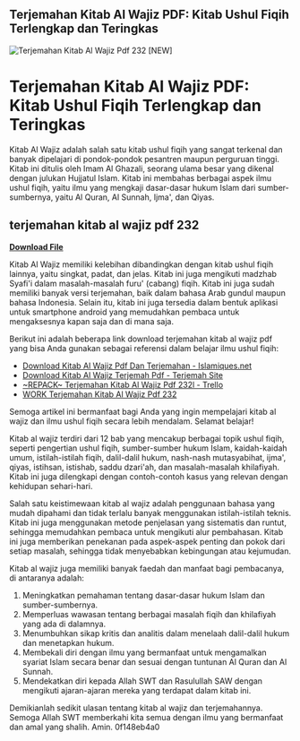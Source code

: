## Terjemahan Kitab Al Wajiz PDF: Kitab Ushul Fiqih Terlengkap dan Teringkas

 
![Terjemahan Kitab Al Wajiz Pdf 232 \[NEW\]](https://i1.sndcdn.com/avatars-2fhwkApNQ9gY5niD-3F5ydg-t500x500.jpg)

 
# Terjemahan Kitab Al Wajiz PDF: Kitab Ushul Fiqih Terlengkap dan Teringkas
 
Kitab Al Wajiz adalah salah satu kitab ushul fiqih yang sangat terkenal dan banyak dipelajari di pondok-pondok pesantren maupun perguruan tinggi. Kitab ini ditulis oleh Imam Al Ghazali, seorang ulama besar yang dikenal dengan julukan Hujjatul Islam. Kitab ini membahas berbagai aspek ilmu ushul fiqih, yaitu ilmu yang mengkaji dasar-dasar hukum Islam dari sumber-sumbernya, yaitu Al Quran, Al Sunnah, Ijma', dan Qiyas.
 
## terjemahan kitab al wajiz pdf 232


[**Download File**](https://www.google.com/url?q=https%3A%2F%2Fssurll.com%2F2tL7bx&sa=D&sntz=1&usg=AOvVaw3sJvHnLVB12JEgo1-H099d)

 
Kitab Al Wajiz memiliki kelebihan dibandingkan dengan kitab ushul fiqih lainnya, yaitu singkat, padat, dan jelas. Kitab ini juga mengikuti madzhab Syafi'i dalam masalah-masalah furu' (cabang) fiqih. Kitab ini juga sudah memiliki banyak versi terjemahan, baik dalam bahasa Arab gundul maupun bahasa Indonesia. Selain itu, kitab ini juga tersedia dalam bentuk aplikasi untuk smartphone android yang memudahkan pembaca untuk mengaksesnya kapan saja dan di mana saja.
 
Berikut ini adalah beberapa link download terjemahan kitab al wajiz pdf yang bisa Anda gunakan sebagai referensi dalam belajar ilmu ushul fiqih:
 
- [Download Kitab Al Wajiz Pdf Dan Terjemahan - Islamiques.net](https://islamiques.net/download-kitab-al-wajiz-pdf/)
- [Download Kitab Al Wajiz Terjemah Pdf - Terjemah Site](https://www.terjemah.site/2022/09/download-kitab-al-wajiz-terjemah-pdf.html)
- [~REPACK~ Terjemahan Kitab Al Wajiz Pdf 232l - Trello](https://www.trello.com/c/VVrziga0/1861-repack-terjemahan-kitab-al-wajiz-pdf-232l)
- [WORK Terjemahan Kitab Al Wajiz Pdf 232](https://kit.co/ortatuzon/work-terjemahan-kitab-al-wajiz-pdf-232)

Semoga artikel ini bermanfaat bagi Anda yang ingin mempelajari kitab al wajiz dan ilmu ushul fiqih secara lebih mendalam. Selamat belajar!
  
Kitab al wajiz terdiri dari 12 bab yang mencakup berbagai topik ushul fiqih, seperti pengertian ushul fiqih, sumber-sumber hukum Islam, kaidah-kaidah umum, istilah-istilah fiqih, dalil-dalil hukum, nash-nash mutasyabihat, ijma', qiyas, istihsan, istishab, saddu dzari'ah, dan masalah-masalah khilafiyah. Kitab ini juga dilengkapi dengan contoh-contoh kasus yang relevan dengan kehidupan sehari-hari.
 
Salah satu keistimewaan kitab al wajiz adalah penggunaan bahasa yang mudah dipahami dan tidak terlalu banyak menggunakan istilah-istilah teknis. Kitab ini juga menggunakan metode penjelasan yang sistematis dan runtut, sehingga memudahkan pembaca untuk mengikuti alur pembahasan. Kitab ini juga memberikan penekanan pada aspek-aspek penting dan pokok dari setiap masalah, sehingga tidak menyebabkan kebingungan atau kejumudan.
 
Kitab al wajiz juga memiliki banyak faedah dan manfaat bagi pembacanya, di antaranya adalah:

1. Meningkatkan pemahaman tentang dasar-dasar hukum Islam dan sumber-sumbernya.
2. Memperluas wawasan tentang berbagai masalah fiqih dan khilafiyah yang ada di dalamnya.
3. Menumbuhkan sikap kritis dan analitis dalam menelaah dalil-dalil hukum dan menetapkan hukum.
4. Membekali diri dengan ilmu yang bermanfaat untuk mengamalkan syariat Islam secara benar dan sesuai dengan tuntunan Al Quran dan Al Sunnah.
5. Mendekatkan diri kepada Allah SWT dan Rasulullah SAW dengan mengikuti ajaran-ajaran mereka yang terdapat dalam kitab ini.

Demikianlah sedikit ulasan tentang kitab al wajiz dan terjemahannya. Semoga Allah SWT memberkahi kita semua dengan ilmu yang bermanfaat dan amal yang shalih. Amin.
 0f148eb4a0
